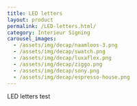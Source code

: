 ```yaml
---
title: LED letters
layout: product
permalink: /LED-letters.html/
category: Interieur Signing
carousel_images:
  - /assets/img/decap/naamloos-3.png
  - /assets/img/decap/swatch.png
  - /assets/img/decap/luxaflex.png
  - /assets/img/decap/ziggo.png
  - /assets/img/decap/sony.png
  - /assets/img/decap/espresso-house.png
---
```

LED letters test
